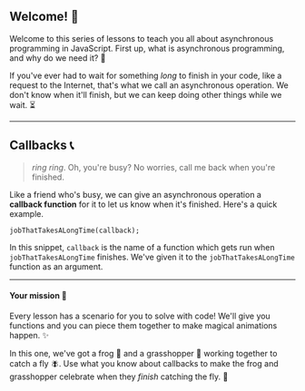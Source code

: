 ## Welcome! 👋

Welcome to this series of lessons to teach you all about asynchronous programming in JavaScript. First up, what is asynchronous programming, and why do we need it? 🤔  

If you've ever had to wait for something *long* to finish in your code, like a request to the Internet, that's what we call an asynchronous operation. We don't know when it'll finish, but we can keep doing other things while we wait. ⏳  

---

## Callbacks 📞

> *ring ring*. Oh, you're busy? No worries, call me back when you're finished.

Like a friend who's busy, we can give an asynchronous operation a **callback function** for it to let us know when it's finished. Here's a quick example.  

```
jobThatTakesALongTime(callback);
```

In this snippet, `callback` is the name of a function which gets run when `jobThatTakesALongTime` finishes. We've given it to the `jobThatTakesALongTime` function as an argument.

---

#### Your mission 🚀

Every lesson has a scenario for you to solve with code! We'll give you functions and you can piece them together to make magical animations happen. ✨

In this one, we've got a frog 🐸 and a grasshopper 🦗 working together to catch a fly 🪰. Use what you know about callbacks to make the frog and grasshopper celebrate when they *finish* catching the fly. 🎉
